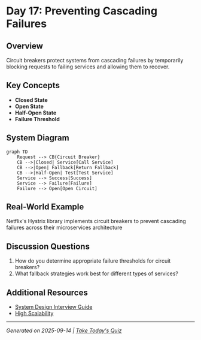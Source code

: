 # Day 17: Preventing Cascading Failures

## Overview
Circuit breakers protect systems from cascading failures by temporarily blocking requests to failing services and allowing them to recover.

## Key Concepts
- **Closed State**
- **Open State**
- **Half-Open State**
- **Failure Threshold**

## System Diagram
```mermaid
graph TD
    Request --> CB{Circuit Breaker}
    CB -->|Closed| Service[Call Service]
    CB -->|Open| Fallback[Return Fallback]
    CB -->|Half-Open| Test[Test Service]
    Service --> Success[Success]
    Service --> Failure[Failure]
    Failure --> Open[Open Circuit]
```

## Real-World Example
Netflix's Hystrix library implements circuit breakers to prevent cascading failures across their microservices architecture

## Discussion Questions
1. How do you determine appropriate failure thresholds for circuit breakers?
2. What fallback strategies work best for different types of services?

## Additional Resources
- [System Design Interview Guide](https://github.com/donnemartin/system-design-primer)
- [High Scalability](http://highscalability.com/)

---
*Generated on 2025-09-14 | [Take Today's Quiz](../docs/quiz-2025-09-14.html)*
